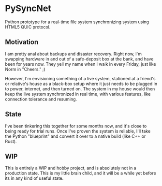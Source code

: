 # PySyncNet
Python prototype for a real-time file system synchronizing system using HTML5 QUIC protocol.

## Motivation
I am pretty anal about backups and disaster recovery.  Right now, I'm swapping hardware in and out of a safe-deposit box at the bank, and have been for years now.  They yell my name when I walk in every Friday, just like Norm in "Cheers."  ;)

However, I'm envisioning something of a live system, stationed at a friend's or relative's house as a black-box setup where it just needs to be plugged in to power, internet, and then turned on.  The system in my house would then keep the live system synchronized in real time, with various features, like connection tolerance and resuming.

## State
I've been tinkering this together for some months now, and it's close to being ready for trial runs.  Once I've proven the system is reliable, I'll take the Python "blueprint" and convert it over to a native build (like C++ or Rust).

## WIP
This is entirely a WIP and hobby project, and is absolutely not in a production state.  This is my little brain child, and it will be a while yet before its in any kind of useful state.